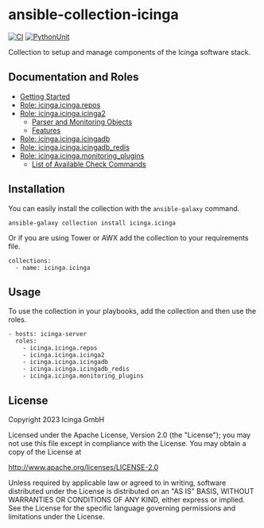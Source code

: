 # ansible-collection-icinga

[![CI](https://github.com/Icinga/ansible-collection-icinga/workflows/Build/badge.svg?event=push)](https://github.com/Icinga/ansible-collection-icinga/actions/workflows/build.yml/badge.svg)
[![PythonUnit](https://github.com/Icinga/ansible-collection-icinga/workflows/Python%20Unittest/badge.svg?event=push)](https://github.com/Icinga/ansible-collection-icinga/actions/workflows/python-test.yml/badge.svg)

Collection to setup and manage components of the Icinga software stack.

## Documentation and Roles
* [Getting Started](doc/getting-started.md)
* [Role: icinga.icinga.repos](doc/role-repos/role-repos.md)
* [Role: icinga.icinga.icinga2](doc/role-icinga2/role-icinga2.md)
  * [Parser and Monitoring Objects](doc/role-icinga2/objects.md)
  * [Features](doc/role-icinga2/features.md)
* [Role: icinga.icinga.icingadb](doc/role-icingadb/role-icingadb.md)
* [Role: icinga.icinga.icingadb_redis](doc/role-icingadb_redis/role-icingadb_redis.md)
* [Role: icinga.icinga.monitoring_plugins](doc/role-monitoring_plugins/role-monitoring_plugins.md)
  * [List of Available Check Commands](doc/role-monitoring_plugins/check_command_list.md)

## Installation

You can easily install the collection with the `ansible-galaxy` command.

```
ansible-galaxy collection install icinga.icinga
```

Or if you are using Tower or AWX add the collection to your requirements file.

```
collections:
  - name: icinga.icinga
```

## Usage

To use the collection in your playbooks, add the collection and then use the roles.

```
- hosts: icinga-server
  roles:
    - icinga.icinga.repos
    - icinga.icinga.icinga2
    - icinga.icinga.icingadb
    - icinga.icinga.icingadb_redis
    - icinga.icinga.monitoring_plugins
```

## License

Copyright 2023 Icinga GmbH

Licensed under the Apache License, Version 2.0 (the "License");
you may not use this file except in compliance with the License.
You may obtain a copy of the License at

http://www.apache.org/licenses/LICENSE-2.0

Unless required by applicable law or agreed to in writing, software
distributed under the License is distributed on an "AS IS" BASIS,
WITHOUT WARRANTIES OR CONDITIONS OF ANY KIND, either express or implied.
See the License for the specific language governing permissions and
limitations under the License.
